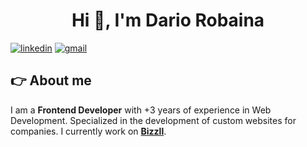 
<h1 align="center">Hi 👋, I'm Dario Robaina</h1>

[![linkedin](https://img.shields.io/static/v1?label=&message=linkedin&color=0e76a8&logo=linkedin&logoColor=white&style=for-the-badge)](https://www.linkedin.com/in/dariorobaina)
[![gmail](https://img.shields.io/static/v1?label=&message=gmail&color=FF0000&logo=gmail&logoColor=white&style=for-the-badge)](mailto:robaina.dario@gmail.com)

## 👉 About me
I am a **Frontend Developer** with +3 years of experience in Web Development. Specialized in the development of custom websites for companies. I currently work on **<a href="https://bizzll.com/" target="_blank" rel="noreferrer">Bizzll</a>**.
